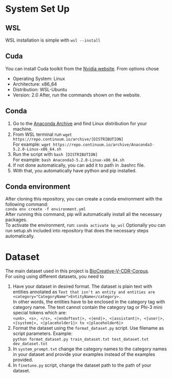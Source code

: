 # System Set Up
## WSL
WSL installation is simple with ```wsl --install```
## Cuda
You can install Cuda toolkit from the [Nvidia website](https://developer.nvidia.com/cuda-downloads).
From options chose
* Operating System: Linux
* Architecture: x86_64
* Distribution: WSL-Ubuntu
* Version: 2.0
After, run the commands shown on the website.
## Conda
1. Go to the [Anaconda Archive](https://repo.anaconda.com/archive/) and find Linux distribution for your machine.
2. From WSL terminal run ```wget https://repo.continuum.io/archive/[DISTRIBUTION]```  
For example: ```wget https://repo.continuum.io/archive/Anaconda3-5.2.0-Linux-x86_64.sh```
3. Run the script with ```bash [DISTRIBUTION]```  
For example: ```bash Anaconda3-5.2.0-Linux-x86_64.sh```
4. If not done automatically, you can add it to path in .bashrc file.
5. With that, you automatically have python and pip installed.
## Conda environment
After cloning this repository, you can create a conda environment with the following command:  
```conda env create -f environment.yml```  
After running this command, pip will automatically install all the necessary packages.  
To activate the environment, run: ```conda activate bp_wsl```
Optionally you can run setup.sh included into repository that does the necessary steps automatically.
# Dataset
The main dataset used in this project is [BioCreative-V-CDR-Corpus](https://github.com/JHnlp/BioCreative-V-CDR-Corpus/tree/master).  
For using using different datasets, you need to
1. Have your dataset in desired format. The dataset is plain text with entities annotated as 
```Text that isn't an entity and entities are <category="CategoryName">EntityName</category>.```  
In other words, the entities have to be enclosed in the category tag with category name. The text cannot contain the category tag or
Phi-3 mini special tokens which are:  
```<unk>, <s>, </s>, <|endoftext|>, <|end|>, <|assistant|>, <|user|>, <|system|>, <|placeholder1|> to <|placeholder6|>```
2. Format the dataset using the ```format_dataset.py``` script. Use filename as script parameters. Example:  
```python format_dataset.py train_dataset.txt test_dataset.txt dev_dataset.txt```
3. In ```system_prompt.txt``` change the category names to the category names in your dataset and provide your examples instead of the examples provided.
4. In ```finetune.py``` script, change the dataset path to the path of your dataset.
